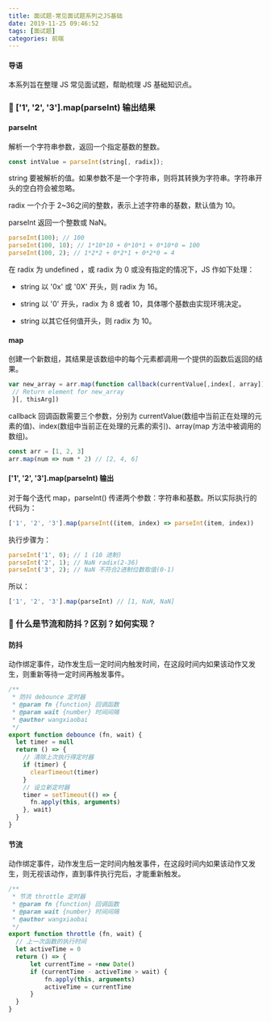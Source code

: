 ```yaml
---
title: 面试题-常见面试题系列之JS基础
date: 2019-11-25 09:46:52
tags: [面试题]
categories: 前端
---
```


#### 导语

本系列旨在整理 JS 常见面试题，帮助梳理 JS 基础知识点。

### 🌰 ['1', '2', '3'].map(parseInt) 输出结果

#### parseInt

解析一个字符串参数，返回一个指定基数的整数。

```javascript
const intValue = parseInt(string[, radix]);
```

string 要被解析的值。如果参数不是一个字符串，则将其转换为字符串。字符串开头的空白符会被忽略。

radix 一个介于 2~36之间的整数，表示上述字符串的基数，默认值为 10。

parseInt 返回一个整数或 NaN。

```javascript
parseInt(100); // 100
parseInt(100, 10); // 1*10*10 + 0*10*1 + 0*10*0 = 100
parseInt(100, 2); // 1*2*2 + 0*2*1 + 0*2*0 = 4
```

在 radix 为 undefined ，或 radix 为 0 或没有指定的情况下，JS 作如下处理：

* string 以 '0x' 或 '0X' 开头，则 radix 为 16。

* string 以 '0' 开头，radix 为 8 或者 10，具体哪个基数由实现环境决定。

* string 以其它任何值开头，则 radix 为 10。

#### map

创建一个新数组，其结果是该数组中的每个元素都调用一个提供的函数后返回的结果。

```javascript
var new_array = arr.map(function callback(currentValue[,index[, array]]) {
 // Return element for new_array
 }[, thisArg])
```

callback 回调函数需要三个参数，分别为 currentValue(数组中当前正在处理的元素的值)、index(数组中当前正在处理的元素的索引)、array(map 方法中被调用的数组)。

```javascript
const arr = [1, 2, 3]
arr.map(num => num * 2) // [2, 4, 6]
```

#### ['1', '2', '3'].map(parseInt) 输出

对于每个迭代 map，parseInt() 传递两个参数：字符串和基数。所以实际执行的代码为：

```javascript
['1', '2', '3'].map(parseInt((item, index) => parseInt(item, index))
```

执行步骤为：

```javascript
parseInt('1', 0); // 1 (10 进制)
parseInt('2', 1); // NaN radix(2-36)
parseInt('3', 2); // NaN 不符合2进制位数取值(0-1)
```

所以：

```javascript
['1', '2', '3'].map(parseInt) // [1, NaN, NaN]
```

### 🌰 什么是节流和防抖？区别？如何实现？

#### 防抖

动作绑定事件，动作发生后一定时间内触发时间，在这段时间内如果该动作又发生，则重新等待一定时间再触发事件。

```javascript
/**
 * 防抖 debounce 定时器
 * @param fn {function} 回调函数
 * @param wait {number} 时间间隔
 * @author wangxiaobai
 */
export function debounce (fn, wait) {
  let timer = null
  return () => {
    // 清除上次执行得定时器
    if (timer) {
      clearTimeout(timer)
    }
    // 设立新定时器
    timer = setTimeout(() => {
      fn.apply(this, arguments)
    }, wait)
  }
}
```

#### 节流

动作绑定事件，动作发生后一定时间内触发事件，在这段时间内如果该动作又发生，则无视该动作，直到事件执行完后，才能重新触发。

```javascript
/**
 * 节流 throttle 定时器
 * @param fn {function} 回调函数
 * @param wait {number} 时间间隔
 * @author wangxiaobai
 */
export function throttle (fn, wait) {
  // 上一次函数的执行时间  
  let activeTime = 0
  return () => {
      let currentTime = +new Date()
      if (currentTime - activeTime > wait) {
          fn.apply(this, arguments)
          activeTime = currentTime
      }
  }
}
```
